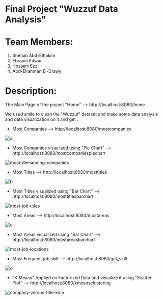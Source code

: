 # Final Project "Wuzzuf Data Analysis"

# Team Members:
1. Shehab Abd-Elhakim
2. Ebraam Edwar
3. Hossam Ezz
4. Abd-Elrahman El-Drawy

# Description:
The Main Page of the project "Home" --> http://localhost:8080/home

We used smile to clean the "Wuzzuf" dataset and make some data analysis and data visualization on it and get :

- Most Companies --> http://localhost:8080/mostcompanies

![a](https://user-images.githubusercontent.com/57042925/160413676-65fc5ca3-e80f-45ac-8b67-d224b4c9b3e1.JPG)

- Most Companies visualized using "Pie Chart" --> http://localhost:8080/mostcompaniespiechart

![most-demanding-companies](https://user-images.githubusercontent.com/57042925/160413723-0cef7e7b-b9df-41cc-97f3-523cadbbcdea.jpeg)

- Most Titles --> http://localhost:8080/mosttitles

![b](https://user-images.githubusercontent.com/57042925/160413776-f332aa0e-dacd-4d91-b596-9c281c4cd524.JPG)

- Most Titles visualized using "Bar Chart" --> http://localhost:8080/mosttitlesbarchart

![most-job-titles](https://user-images.githubusercontent.com/57042925/160413910-6fd70ab1-7d2c-4120-872b-5395735dc27a.jpeg)

- Most Areas --> http://localhost:8080/mostareas

![c](https://user-images.githubusercontent.com/57042925/160414139-eb99c95c-ffe9-4ceb-95b8-224384912a83.JPG)

- Most Areas visualized using "Bar Chart" --> http://localhost:8080/mostareasbarchart

![most-job-locations](https://user-images.githubusercontent.com/57042925/160414181-d7d05c93-847c-4db9-8127-6e28aaedd54f.jpeg)

- Most Frequent job skill --> http://localhost:8080/get_skill

![d](https://user-images.githubusercontent.com/57042925/160414300-f3a24c93-f795-4791-ae65-4eb899835af6.JPG)

- "K Means" Applied on Factorized Data and visualize it using "Scatter Plot" --> http://localhost:8080/kmeansclustering

![company-versus-title-kme](https://user-images.githubusercontent.com/57042925/160414464-3ca642b3-20d9-4e2e-8361-e9c3e52b4a43.jpeg)
